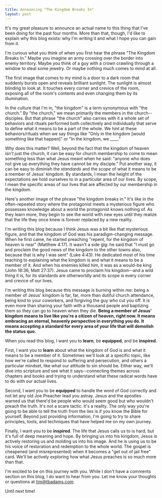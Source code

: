 ```yaml
---
title: Announcing "The Kingdom Breaks In"
layout: post
---
```


It's my great pleasure to announce an actual name to this thing that I've been doing for the past four months. More than that, though, I'd like to explain why this blog exists: why I'm writing it and what I hope you can gain from it. 

I'm curious what you think of when you first hear the phrase "The Kingdom Breaks In." Maybe you imagine an army crossing over the border into enemy territory. Maybe you think of a guy with a crown crawling through a window to steal some jewelry. Or maybe nothing much comes to mind at all.

The first image that comes to my mind is a door to a dark room that suddenly bursts open and reveals brilliant sunlight. The sunlight is almost blinding to look at. It touches every corner and crevice of the room, exposing all of the room's contents and even changing them by its illumination.

In the culture that I'm in, "the kingdom" is a term synonymous with "the church." By "the church," we mean primarily the members in the church--disciples. But that phrase "the church" also carries with it a whole set of behaviors and rituals performed both collectively and individually that serve to define what it means to be a part of the whole. We hint at these behaviors/rituals when we say things like "Only in the kingdom \[would something like that happen\]" or "In the kingdom, we \_\_\_\_." 

Why does this matter? Well, beyond the fact that the kingdom of heaven *isn't* just the church, it can be easy for church membership to come to mean something less than what Jesus meant when he said: "anyone who does not give up everything they have cannot be my disciple." Put another way, it can be easy to diminish the *standards* and the *scope* of what it means to be a member of Jesus' kingdom. By standards, I mean the height of the expectations we hold ourselves to in a particular area of our lives. By scope, I mean the specific areas of our lives that are affected by our membership in the kingdom.

Here's another image of the phrase "the kingdom breaks in." It's like in the often-repeated story where the protagonist meets a mysterious figure who possesses knowledge about a world the protagonist knows nothing of. As they learn more, they begin to see the world with new eyes until they realize that the life they once knew is forever replaced by a new reality.

I'm writing this blog because I think Jesus was a bit like that mysterious figure, and that the kingdom of God was his paradigm-changing message. When he first came, he started preaching "repent, for the kingdom of heaven is near" (Matthew 4:17). It wasn't a side gig: he said that "I must go and proclaim the good news of the kingdom to the other towns also, because that is why I was sent" (Luke 4:43). He dedicated most of his time teaching to explaining what the kingdom is and what it means to be a member of it. And when his enemies killed him, it was as a would-be king (John 18:36, Matt 27:37). Jesus came to proclaim his kingdom--and a wild thing it is, for its standards are otherworldly and its scope is every corner and crevice of our lives.

I'm writing this blog because this message is burning within me: being a member of Jesus' kingdom is far, far, more than dutiful church attendance, being kind to your coworkers, and forgiving the guy who cut you off. It is even more than sharing your faith with a thousand people and baptizing them so they can go to heaven when they die. **Being a member of Jesus' kingdom means to live like you're a citizen of heaven, right now. It means embracing an eternal, heavenly perspective in everything you do. It means accepting a standard for every area of your life that will demolish the status quo.** 

When you read this blog, I want you to **learn**, be **equipped**, and be **inspired**. 

First, I want you to **learn** about what the kingdom of God is and what it means to be a member of it. Sometimes we'll look at a specific topic, like how we're called to respond to suffering and persecution, and others a particular mindset, like what our attitude to sin should be. Either way, we'll dive into scripture and see what it says--connecting themes across chapters and books and trying to understand what these radical words have to do with our actual lives. 

Second, I want you to be **equipped** to handle the word of God correctly and not let any old Joe Preacher lead you astray. Jesus and the apostles warned us that there'd be people who would seem good but who wouldn't preach the truth. It's not a scare tactic: it's a reality. The only way you're going to be able to tell the truth from the lies is if you know the Bible for yourself. Beyond just providing information, I'm going to try to share principles, tools, and techniques that have helped me on my own journey. 

Finally, I want you to be **inspired**. The life that Jesus calls us to is hard, but it's full of deep meaning and hope. By bringing us into his kingdom, Jesus is actively restoring us and molding us into his image. And he is using us to be his voice of restoration and redemption to the whole world. The gospel is cheapened (and misrepresented) when it becomes a "get out of jail free" card. We'll be actively exploring how what Jesus preaches is so much more than that.

I'm excited to be on this journey with you. While I don't have a comments section on this blog, I do want to hear from you. Let me know your thoughts or questions at tim@tbadams.com.

Until next time!
